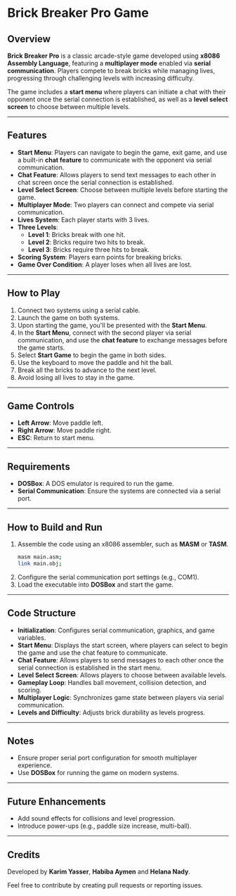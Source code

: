 # Brick Breaker Pro Game  

## Overview  
**Brick Breaker Pro** is a classic arcade-style game developed using **x8086 Assembly Language**, featuring a **multiplayer mode** enabled via **serial communication**. Players compete to break bricks while managing lives, progressing through challenging levels with increasing difficulty.  

The game includes a **start menu** where players can initiate a chat with their opponent once the serial connection is established, as well as a **level select screen** to choose between multiple levels.

---

## Features  
- **Start Menu**: Players can navigate to begin the game, exit game, and use a built-in **chat feature** to communicate with the opponent via serial communication.
- **Chat Feature**: Allows players to send text messages to each other in chat screen once the serial connection is established.
- **Level Select Screen**: Choose between multiple levels before starting the game.
- **Multiplayer Mode**: Two players can connect and compete via serial communication.  
- **Lives System**: Each player starts with 3 lives.  
- **Three Levels**:  
  - **Level 1**: Bricks break with one hit.  
  - **Level 2**: Bricks require two hits to break.  
  - **Level 3**: Bricks require three hits to break.  
- **Scoring System**: Players earn points for breaking bricks.  
- **Game Over Condition**: A player loses when all lives are lost.  

---

## How to Play  
1. Connect two systems using a serial cable.  
2. Launch the game on both systems.
3. Upon starting the game, you'll be presented with the **Start Menu**.
4. In the **Start Menu**, connect with the second player via serial communication, and use the **chat feature** to exchange messages before the game starts.  
5. Select **Start Game** to begin the game in both sides.
6. Use the keyboard to move the paddle and hit the ball.  
7. Break all the bricks to advance to the next level.  
8. Avoid losing all lives to stay in the game.  

---

## Game Controls  
- **Left Arrow**: Move paddle left.  
- **Right Arrow**: Move paddle right.  
- **ESC**: Return to start menu.  

---

## Requirements  
- **DOSBox**: A DOS emulator is required to run the game.  
- **Serial Communication**: Ensure the systems are connected via a serial port.  

---

## How to Build and Run  
1. Assemble the code using an x8086 assembler, such as **MASM** or **TASM**.  
   ```bash
   masm main.asm;
   link main.obj;
   ```
2. Configure the serial communication port settings (e.g., COM1).  
3. Load the executable into **DOSBox** and start the game.  

---

## Code Structure  
- **Initialization**: Configures serial communication, graphics, and game variables.  
- **Start Menu**: Displays the start screen, where players can select to begin the game and use the chat feature to communicate.  
- **Chat Feature**: Allows players to send messages to each other once the serial connection is established in the start menu.  
- **Level Select Screen**: Allows players to choose between available levels.  
- **Gameplay Loop**: Handles ball movement, collision detection, and scoring.  
- **Multiplayer Logic**: Synchronizes game state between players via serial communication.  
- **Levels and Difficulty**: Adjusts brick durability as levels progress. 

---

## Notes  
- Ensure proper serial port configuration for smooth multiplayer experience.  
- Use **DOSBox** for running the game on modern systems.  

---

## Future Enhancements  
- Add sound effects for collisions and level progression.  
- Introduce power-ups (e.g., paddle size increase, multi-ball).  

---

## Credits  

Developed by **Karim Yasser**, **Habiba Aymen** and **Helana Nady**.  

Feel free to contribute by creating pull requests or reporting issues.  
